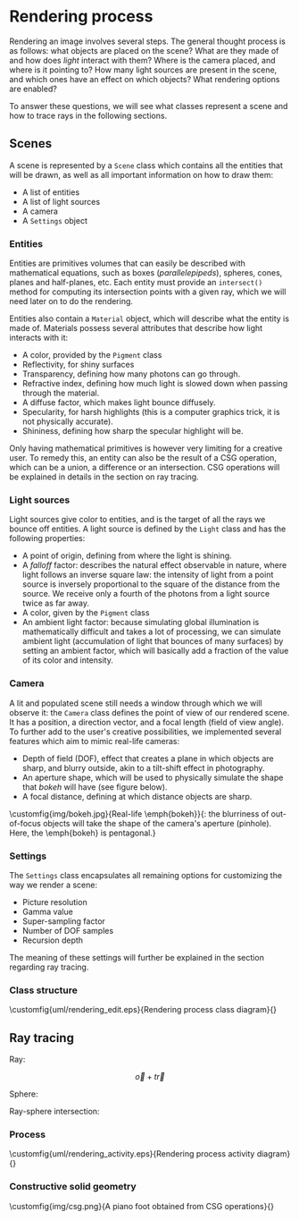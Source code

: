 # Rendering process

Rendering an image involves several steps. The general thought process is as follows: what objects are placed on the scene? What are they made of and how does *light* interact with them? Where is the camera placed, and where is it pointing to? How many light sources are present in the scene, and which ones have an effect on which objects? What rendering options are enabled?

To answer these questions, we will see what classes represent a scene and how to trace rays in the following sections. 

## Scenes

A scene is represented by a `Scene` class which contains all the entities that will be drawn, as well as all important information on how to draw them:

- A list of entities
- A list of light sources
- A camera
- A `Settings` object

### Entities

Entities are primitives volumes that can easily be described with mathematical equations, such as boxes (*parallelepipeds*), spheres, cones, planes and half-planes, etc. Each entity must provide an `intersect()` method for computing its intersection points with a given ray, which we will need later on to do the rendering. 

Entities also contain a `Material` object, which will describe what the entity is made of. Materials possess several attributes that describe how light interacts with it:

- A color, provided by the `Pigment` class
- Reflectivity, for shiny surfaces
- Transparency, defining how many photons can go through.
- Refractive index, defining how much light is slowed down when passing through the material.
- A diffuse factor, which makes light bounce diffusely.
- Specularity, for harsh highlights (this is a computer graphics trick, it is not physically accurate).
- Shininess, defining how sharp the specular highlight will be.

Only having mathematical primitives is however very limiting for a creative user. To remedy this, an entity can also be the result of a CSG operation, which can be a union, a difference or an intersection. CSG operations will be explained in details in the section on ray tracing.

### Light sources

Light sources give color to entities, and is the target of all the rays we bounce off entities. A light source is defined by the `Light` class and has the following properties:

- A point of origin, defining from where the light is shining.
- A *falloff* factor: describes the natural effect observable in nature, where light follows an inverse square law: the intensity of light from a point source is inversely proportional to the square of the distance from the source. We receive only a fourth of the photons from a light source twice as far away.
- A color, given by the `Pigment` class
- An ambient light factor: because simulating global illumination is mathematically difficult and takes a lot of processing, we can simulate ambient light (accumulation of light that bounces of many surfaces) by setting an ambient factor, which will basically add a fraction of the value of its color and intensity. 

### Camera

A lit and populated scene still needs a window through which we will observe it: the `Camera` class defines the point of view of our rendered scene. It has a position, a direction vector, and a focal length (field of view angle). To further add to the user's creative possibilities, we implemented several features which aim to mimic real-life cameras:

- Depth of field (DOF), effect that creates a plane in which objects are sharp, and blurry outside, akin to a tilt-shift effect in photography.
- An aperture shape, which will be used to physically simulate the shape that *bokeh* will have (see figure below).
- A focal distance, defining at which distance objects are sharp.

\customfig{img/bokeh.jpg}{Real-life \emph{bokeh}}{: the blurriness of out-of-focus objects will take the shape of the camera's aperture (pinhole). Here, the \emph{bokeh} is pentagonal.}

### Settings

The `Settings` class encapsulates all remaining options for customizing the way we render a scene:

- Picture resolution
- Gamma value
- Super-sampling factor
- Number of DOF samples
- Recursion depth

The meaning of these settings will further be explained in the section regarding ray tracing.

### Class structure

\customfig{uml/rendering_edit.eps}{Rendering process class diagram}{}

## Ray tracing

Ray:

$$ \vec{o} + t\vec{r} $$

Sphere:

Ray-sphere intersection:

### Process

\customfig{uml/rendering_activity.eps}{Rendering process activity diagram}{}

### Constructive solid geometry

\customfig{img/csg.png}{A piano foot obtained from CSG operations}{}
